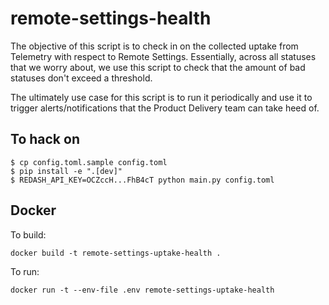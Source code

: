 # remote-settings-health

The objective of this script is to check in on the collected uptake from Telemetry
with respect to Remote Settings. Essentially, across all statuses that we worry
about, we use this script to check that the amount of bad statuses don't exceed
a threshold.

The ultimately use case for this script is to run it periodically and use it to
trigger alerts/notifications that the Product Delivery team can take heed of.

## To hack on

```
$ cp config.toml.sample config.toml
$ pip install -e ".[dev]"
$ REDASH_API_KEY=OCZccH...FhB4cT python main.py config.toml
```

## Docker

To build:

    docker build -t remote-settings-uptake-health .

To run:

    docker run -t --env-file .env remote-settings-uptake-health

